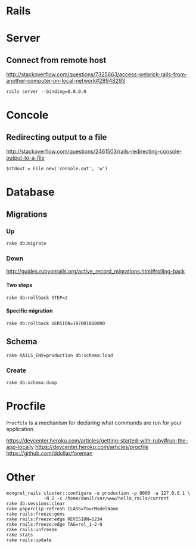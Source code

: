 <!-- -*- coding: utf-8; -*- -->

# Rails

# Server

## Connect from remote host

<http://stackoverflow.com/questions/7325663/access-webrick-rails-from-another-computer-on-local-network#28948293>

    rails server --binding=0.0.0.0

# Concole

## Redirecting output to a file

<http://stackoverflow.com/questions/2461503/rails-redirecting-console-output-to-a-file>

    $stdout = File.new('console.out', 'w')

# Database

## Migrations

### Up

    rake db:migrate

### Down

<http://guides.rubyonrails.org/active_record_migrations.html#rolling-back>

#### Two steps

    rake db:rollback STEP=2

#### Specific migration

    rake db:rollback VERSION=197001010000

## Schema

    rake RAILS_ENV=production db:schema:load

### Create

    rake db:schema:dump

# Procfile

`Procfile` is a mechanism for declaring what commands
are run for your application

<https://devcenter.heroku.com/articles/getting-started-with-ruby#run-the-app-locally>
<https://devcenter.heroku.com/articles/procfile>
<https://github.com/ddollar/foreman>

# Other

    mongrel_rails cluster::configure -e production -p 8000 -a 127.0.0.1 \
                  -N 2 -c /home/danil/var/www/hello_rails/current
    rake db:sessions:clear
    rake paperclip:refresh CLASS=YourModelName
    rake rails:freeze:gems
    rake rails:freeze:edge REVISION=1234
    rake rails:freeze:edge TAG=rel_1-2-0
    rake rails:unfreeze
    rake stats
    rake rails:update
